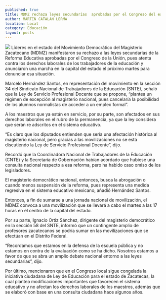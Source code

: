 ```yaml
---
published: true
title: MDMZ rechaza leyes secundarias  aprobadas por el Congreso del estado
author: MARTIN CATALAN LERMA
location: Local
category: Educación
layout: posts
---
```


![](http://i.imgur.com/ReXFqqHm.jpg)
Líderes en el estado del Movimiento Democrático del Magisterio Zacatecano (MDMZ) manifestaron su rechazo a las leyes secundarias de la Reforma Educativa aprobadas por el Congreso de la Unión, pues atenta contra los derechos laborales de los trabajadores de la educación y anunciaron una marcha en la capital del estado el próximo martes para denunciar esa situación.

Marcelo Hernández Santos, en representación del movimiento en la sección 34 del Sindicato Nacional de Trabajadores de la Educación (SNTE), señaló que la Ley de Servicio Profesional Docente que se propone, “plantea un régimen de excepción al magisterio nacional, pues cancelaría la posibilidad de los alumnos normalistas de acceder a un empleo formal”.

A los maestros que ya están en servicio, por su parte, son afectados en sus derechos laborales en el rubro de la permanencia, ya que la ley considera que serán re adscritos en el sistema educativo.

“Es claro que los diputados entienden que sería una afectación histórica al magisterio nacional, pero gracias a las movilizaciones no se está discutiendo la Ley de Servicio Profesional Docente”, dijo.

Recordó que la Coordinadora Nacional de Trabajadores de la Educación (CNTE) y la Secretaría de Gobernación habían acordado que hubiese una consulta nacional respecto a esa reforma, pero ha habido caso omiso de los legisladores.

El magisterio democrático nacional, entonces, busca la abrogación o cuando menos suspensión de la reforma, pues representa una medida regresiva en el sistema educativo mexicano, añadió Hernández Santos.

Entonces, a fin de sumarse a una jornada nacional de movilización, el MDMZ convoca a una movilización que se llevará a cabo el martes a las 17 horas en el centro de la capital del estado.

Por su parte, Ignacio Ortiz Sánchez, dirigente del magisterio democrático en la sección 58 del SNTE, informó que un contingente amplio de profesores zacatecanos se podría sumar en las movilizaciones que se efectúan en el Distrito Federal.

“Recordamos que estamos en la defensa de la escuela pública y no estamos en contra de la evaluación como se ha dicho. Nosotros estamos a favor de que se abra un amplio debate nacional entorno a las leyes secundarias”, dijo.

Por último, mencionaron que en el Congreso local sigue congelada la iniciativa ciudadana de Ley de Educación para el estado de Zacatecas, la cual plantea modificaciones importantes que favorecen el sistema educativo y no afectan los derechos laborales de los maestros, además que se elaboró con base en una consulta ciudadana hace algunos años.
